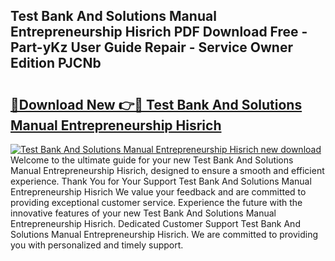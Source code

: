 ## Test Bank And Solutions Manual Entrepreneurship Hisrich PDF Download Free - Part-yKz User Guide Repair - Service Owner Edition PJCNb

# <h2><a href="http://bc97285.oget.top/?id=Test+Bank+And+Solutions+Manual+Entrepreneurship+Hisrich">🔗Download New 👉🔴 Test Bank And Solutions Manual Entrepreneurship Hisrich</a></h2>

[![Test Bank And Solutions Manual Entrepreneurship Hisrich new download](https://i.imgur.com/5g1atiW.png)](http://bc97285.oget.top/?id=Test+Bank+And+Solutions+Manual+Entrepreneurship+Hisrich)
Welcome to the ultimate guide for your new Test Bank And Solutions Manual Entrepreneurship Hisrich, designed to ensure a smooth and efficient experience. Thank You for Your Support Test Bank And Solutions Manual Entrepreneurship Hisrich We value your feedback and are committed to providing exceptional customer service. Experience the future with the innovative features of your new Test Bank And Solutions Manual Entrepreneurship Hisrich. Dedicated Customer Support Test Bank And Solutions Manual Entrepreneurship Hisrich. We are committed to providing you with personalized and timely support.
